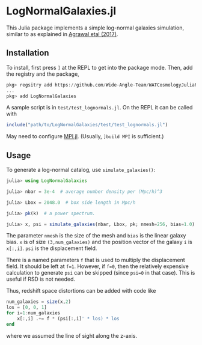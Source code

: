 # LogNormalGalaxies.jl


This Julia package implements a simple log-normal galaxies simulation, similar
to as explained in [Agrawal etal (2017)](https://arxiv.org/abs/1706.09195).


## Installation

To install, first press `]` at the REPL to get into the package mode. Then, add the registry and the package,
```julia
pkg> regsitry add https://github.com/Wide-Angle-Team/WATCosmologyJuliaRegistry.git
...
pkg> add LogNormalGalaxies
```

A sample script is in `test/test_lognormals.jl`. On the REPL it can be called with
```julia
include("path/to/LogNormalGalaxies/test/test_lognormals.jl")
```

May need to configure
[MPI.jl](https://juliaparallel.github.io/MPI.jl/stable/configuration/).
(Usually, `]build MPI` is sufficient.)


## Usage

To generate a log-normal catalog, use `simulate_galaxies()`:
```julia
julia> using LogNormalGalaxies

julia> nbar = 3e-4  # average number density per (Mpc/h)^3

julia> Lbox = 2048.0  # box side length in Mpc/h

julia> pk(k)  # a power spectrum.

julia> x, psi = simulate_galaxies(nbar, Lbox, pk; nmesh=256, bias=1.0)
```
The parameter `nmesh` is the size of the mesh and `bias` is the linear galaxy
bias. `x` is of size `(3,num_galaxies)` and the position vector of the galaxy
`i` is `x[:,i]`. `psi` is the displacement field.

There is a named parameters `f` that is used to multiply the displacement
field. It should be left at `f=1`. However, if `f=0`, then the relatively
expensive calculation to generate `psi` can be skipped (since `psi=0` in that
case). This is useful if RSD is not needed.

Thus, redshift space distortions can be added with code like
```julia
num_galaxies = size(x,2)
los = [0, 0, 1]
for i=1:num_galaxies
    x[:,i] .+= f * (psi[:,i]' * los) * los
end
```
where we assumed the line of sight along the z-axis.

